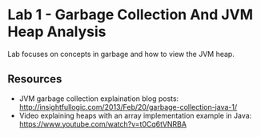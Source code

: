 # Lab 1 - Garbage Collection And JVM Heap Analysis

Lab focuses on concepts in garbage and how to view the JVM heap.

## Resources

- JVM garbage collection explaination blog posts: http://insightfullogic.com/2013/Feb/20/garbage-collection-java-1/
- Video explaining heaps with an array implementation example in Java: https://www.youtube.com/watch?v=t0Cq6tVNRBA

